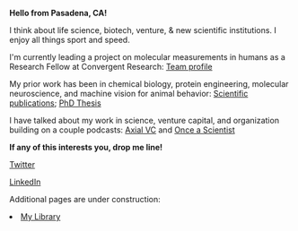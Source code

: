  
**Hello from Pasadena, CA!**

I think about life science, biotech, venture, & new scientific institutions. I enjoy all things sport and speed.

I'm currently leading a project on molecular measurements in humans as a Research Fellow at Convergent Research: [Team profile](https://www.convergentresearch.org/team)

My prior work has been in chemical biology, protein engineering, molecular neuroscience, and machine vision for animal behavior:
[Scientific publications](https://scholar.google.com/citations?user=X-R_erYAAAAJ&hl=en&oi=ao);
[PhD Thesis](https://thesis.library.caltech.edu/16494/)

I have talked about my work in science, venture capital, and organization building on a couple podcasts: [Axial VC](https://www.youtube.com/watch?v=TQpa-MCn03w) and [Once a Scientist](https://podcasts.apple.com/us/podcast/83-anand-muthusamy-convergent-research-fellow-on-going/id1505716027?i=1000649828719)

**If any of this interests you, drop me line!**

[Twitter](https://x.com/mu_anand)

[LinkedIn](https://www.linkedin.com/in/anand-muthusamy-486a7448/)


Additional pages are under construction:
<li><a href="My Library.html">My Library</a></li>

